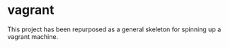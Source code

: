 # vagrant

This project has been repurposed as a general skeleton for spinning up a vagrant machine.
